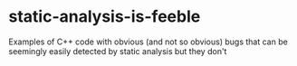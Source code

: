 # static-analysis-is-feeble
Examples of C++ code with obvious (and not so obvious) bugs that can be seemingly easily detected by static analysis but they don't
